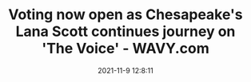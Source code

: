 ---
"title": "Voting now open as Chesapeake's Lana Scott continues journey on 'The Voice' - WAVY.com"
"date": "2021-11-9 12:8:11"
"feed_name": "GOOGLENEWSCONSTRUCTION"
"feed_website": "https://news.google.com/search?q=construction%2Bincident&hl=en-US&gl=US&ceid=US:en"
"feed_rss": "https://news.google.com/rss/search?q=construction%2Bincident&hl=en-US&gl=US&ceid=US:en"
"link": "https://www.wavy.com/video/voting-now-open-as-chesapeake%E2%80%99s-lana-scott-continues-journey-on-%E2%80%98the-voice%E2%80%99/7136003/"
"source": "{'href': 'https://www.wavy.com', 'title': 'WAVY.com'}"
"file": "_posts/2021-1-1-0364e238041faeea10215ef8662f6ca47bd2cbbe.md"
"accident": "0"
"drilling": "0"
"dead": "0"
"injured": "0"
"arrested": "0"
"place": "unknown place"
"where": "unknown site"
"causes": "unknown"
"place_uri": "unknown place"
---